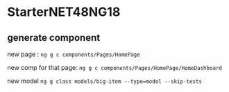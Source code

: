 # StarterNET48NG18


## generate component

new page : 
`ng g c components/Pages/HomePage`

new comp for that page:
`ng g c components/Pages/HomePage/HomeDashboard`

new model
`ng g class models/big-item --type=model --skip-tests`